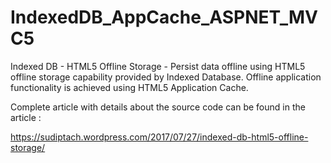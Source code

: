 # IndexedDB_AppCache_ASPNET_MVC5
Indexed DB - HTML5 Offline Storage - Persist data offline using HTML5 offline storage capability provided by Indexed Database. 
Offline application functionality is achieved using HTML5 Application Cache.

Complete article with details about the source code can be found in the article : 

https://sudiptach.wordpress.com/2017/07/27/indexed-db-html5-offline-storage/
